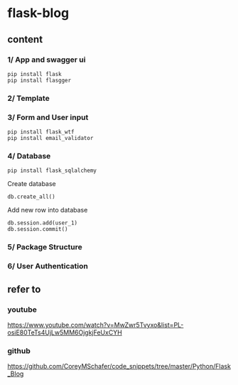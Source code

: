 # flask-blog
## content
### 1/ App and swagger ui
    pip install flask
    pip install flasgger
### 2/ Template
### 3/ Form and User input
    pip install flask_wtf
    pip install email_validator
### 4/ Database
    pip install flask_sqlalchemy

Create database
    
    db.create_all()
    
Add new row into database 

    db.session.add(user_1)
    db.session.commit()
    
### 5/ Package Structure
### 6/ User Authentication

## refer to
### youtube
https://www.youtube.com/watch?v=MwZwr5Tvyxo&list=PL-osiE80TeTs4UjLw5MM6OjgkjFeUxCYH
### github
https://github.com/CoreyMSchafer/code_snippets/tree/master/Python/Flask_Blog
